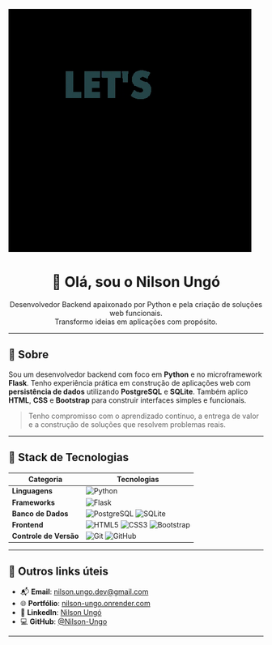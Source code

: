 ![bunner](bunner.gif)

<h1 align="center">👋 Olá, sou o Nilson Ungó</h1>

<p align="center">
Desenvolvedor Backend apaixonado por Python e pela criação de soluções web funcionais.<br>
Transformo ideias em aplicações com propósito.
</p>

---

## 🚀 Sobre

Sou um desenvolvedor backend com foco em **Python** e no microframework **Flask**. Tenho experiência prática em construção de aplicações web com **persistência de dados** utilizando **PostgreSQL** e **SQLite**. Também aplico **HTML**, **CSS** e **Bootstrap** para construir interfaces simples e funcionais.

> Tenho compromisso com o aprendizado contínuo, a entrega de valor e a construção de soluções que resolvem problemas reais.

---

## 🧠 Stack de Tecnologias

| Categoria         | Tecnologias                                                                 |
|------------------|------------------------------------------------------------------------------|
| **Linguagens**    | ![Python](https://img.shields.io/badge/Python-3670A0?style=flat&logo=python&logoColor=white) |
| **Frameworks**    | ![Flask](https://img.shields.io/badge/Flask-000000?style=flat&logo=flask&logoColor=white) |
| **Banco de Dados**| ![PostgreSQL](https://img.shields.io/badge/PostgreSQL-4169E1?style=flat&logo=postgresql&logoColor=white) ![SQLite](https://img.shields.io/badge/SQLite-003B57?style=flat&logo=sqlite&logoColor=white) |
| **Frontend**      | ![HTML5](https://img.shields.io/badge/HTML5-E34F26?style=flat&logo=html5&logoColor=white) ![CSS3](https://img.shields.io/badge/CSS3-1572B6?style=flat&logo=css3&logoColor=white) ![Bootstrap](https://img.shields.io/badge/Bootstrap-563d7c?style=flat&logo=bootstrap&logoColor=white) |
| **Controle de Versão** | ![Git](https://img.shields.io/badge/Git-F05032?style=flat&logo=git&logoColor=white) ![GitHub](https://img.shields.io/badge/GitHub-100000?style=flat&logo=github&logoColor=white) |

---

## 📌 Outros links úteis

- 📬 **Email**: [nilson.ungo.dev@gmail.com](mailto:nilson.ungo.dev@gmail.com)  
- 🌐 **Portfólio**: [nilson-ungo.onrender.com](https://nilson-ungo.onrender.com/)  
- 💼 **LinkedIn**: [Nilson Ungó](https://www.linkedin.com/in/nilson-ung%C3%B3-276a66179/)  
- 💻 **GitHub**: [@Nilson-Ungo](https://github.com/Nilson-Ungo)

---

<!--
## 📊 Linguagens mais usadas

![Top Langs](https://github-readme-stats.vercel.app/api/top-langs/?username=Nilson-Ungo&layout=compact&theme=github_dark)

*Nota: Repositórios privados não são considerados nesses dados.*
-->
